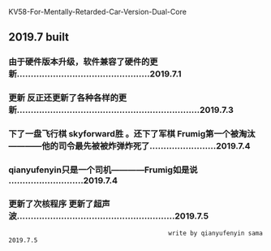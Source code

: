 KV58-For-Mentally-Retarded-Car-Version-Dual-Core
## 2019.7 built
### 由于硬件版本升级，软件兼容了硬件的更新…………………………………………2019.7.1
### 更新 反正还更新了各种各样的更新…………………………………………………………2019.7.3
### 下了一盘飞行棋 skyforward胜  。还下了军棋 Frumig第一个被淘汰————他的司令最先被被炸弹炸死了……………………2019.7.4
### qianyufenyin只是一个司机————Frumig如是说 ………………………2019.7.4
### 更新了次核程序    更新了超声波…………………………………………………2019.7.5

                                                write by qianyufenyin sama    2019.7.5
